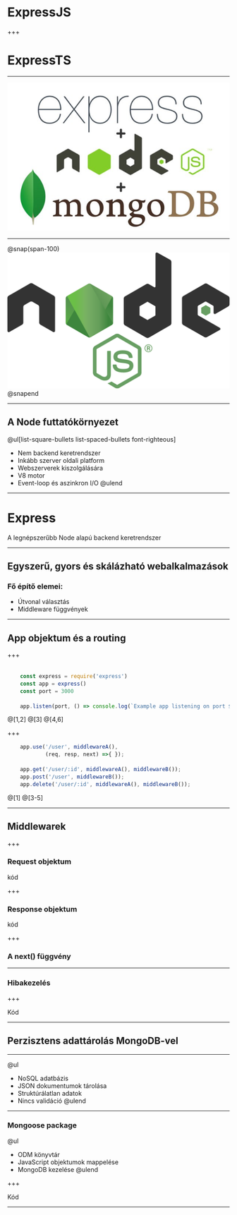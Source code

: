 
# Express**JS**

+++

# Express**TS**

---

![express](assets/images/express-mongo.jpg)

---

@snap(span-100)
![node](assets/images/nodejs.svg)
@snapend

---

## A Node futtatókörnyezet

@ul[list-square-bullets list-spaced-bullets font-righteous]
* Nem backend keretrendszer
* Inkább szerver oldali platform
* Webszerverek kiszolgálására
* V8 motor
* Event-loop és aszinkron I/O
@ulend

--- 

# Express
A legnépszerűbb Node alapú backend keretrendszer

---

## Egyszerű, gyors és skálázható webalkalmazások

### Fő építő elemei:
 - Útvonal választás
 - Middleware függvények

--- 

## App objektum és a routing

+++

```js
    
    const express = require('express')
    const app = express()
    const port = 3000

    app.listen(port, () => console.log(`Example app listening on port ${port}!`))

 ```

@[1,2]
@[3]
@[4,6]

+++

```js
    app.use('/user', middlewareA(), 
            (req, resp, next) =>{ });

    app.get('/user/:id', middlewareA(), middlewareB());
    app.post('/user', middlewareB());
    app.delete('/user/:id', middlewareA(), middlewareB());

 ```

@[1]
@[3-5]

---

## Middlewarek

+++

### Request objektum

kód

+++

### Response objektum

kód

+++

### A next() függvény

---

### Hibakezelés

+++

Kód

---

## Perzisztens adattárolás MongoDB-vel

---

@ul
- NoSQL adatbázis
- JSON dokumentumok tárolása
- Struktúrálatlan adatok
- Nincs validáció
@ulend
---

### Mongoose package

@ul
- ODM könyvtár
- JavaScript objektumok mappelése
- MongoDB kezelése
@ulend

+++

Kód

---


